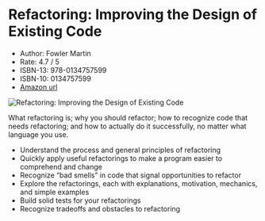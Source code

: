 # Refactoring: Improving the Design of Existing Code 

* Author: Fowler Martin 
* Rate: 4.7 / 5
* ISBN-13: 978-0134757599
* ISBN-10: 0134757599
* [Amazon url](https://www.amazon.com/Refactoring-Improving-Existing-Addison-Wesley-Signature-dp-0134757599/dp/0134757599/ref=mt_other?_encoding=UTF8&me=&qid=)

![Refactoring: Improving the Design of Existing Code ](https://images-na.ssl-images-amazon.com/images/I/41trAWIzKAL._SX401_BO1,204,203,200_.jpg)

What refactoring is; why you should refactor; how to recognize code that needs refactoring; and how to actually do it successfully, no matter what language you use.

* Understand the process and general principles of refactoring
* Quickly apply useful refactorings to make a program easier to comprehend and change
* Recognize “bad smells” in code that signal opportunities to refactor
* Explore the refactorings, each with explanations, motivation, mechanics, and simple examples
* Build solid tests for your refactorings
* Recognize tradeoffs and obstacles to refactoring